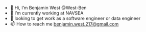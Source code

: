 - 👋 Hi, I’m Benjamin West @West-Ben
- 🌱 I’m currently working at NAVSEA
- 👀 looking to get work as a software engineer or data engineer
- 📫 How to reach me 
benjamin.west.217@gmail.com

<!---
West-Ben/West-Ben is a ✨ special ✨ repository because its `README.md` (this file) appears on your GitHub profile.
You can click the Preview link to take a look at your changes.
--->
